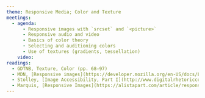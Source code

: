 ```yaml
---
theme: Responsive Media; Color and Texture
meetings:
  - agenda:
      - Responsive images with `srcset` and `<picture>`
      - Responsive audio and video
      - Basics of color theory
      - Selecting and auditioning colors
      - Use of textures (gradients, tessellation)
    video:
readings:
  - GDTNB, Texture, Color (pp. 68–97)
  - MDN, [Responsive images](https://developer.mozilla.org/en-US/docs/Learn/HTML/Multimedia_and_embedding/Responsive_images)
  - Stolley, [Image Accessibility, Part I](http://www.digitalrhetoriccollaborative.org/2016/06/15/image-accessibility-part-i-beyond-alt-attributes/) and [Part II](https://www.digitalrhetoriccollaborative.org/2016/06/21/image-accessibility-part-ii-beyond-src-attributes/)
  - Marquis, [Responsive Images](https://alistapart.com/article/responsive-images/)
---
```

